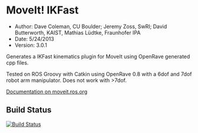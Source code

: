 MoveIt! IKFast
==========
* Author: Dave Coleman, CU Boulder; Jeremy Zoss, SwRI; David Butterworth, KAIST, Mathias Lüdtke, Fraunhofer IPA
* Date: 5/24/2013
* Version: 3.0.1

Generates a IKFast kinematics plugin for MoveIt using OpenRave generated cpp files. 
 
Tested on ROS Groovy with Catkin using OpenRave 0.8 with a 6dof and 7dof robot arm manipulator. Does not work with >7dof. 

[Documentation on moveit.ros.org](http://moveit.ros.org/wiki/Kinematics/IKFast)

## Build Status

[![Build Status](https://travis-ci.org/ros-planning/moveit_ikfast.png?branch=master)](https://travis-ci.org/ros-planning/moveit_ikfast)
